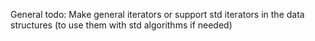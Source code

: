 General todo:
Make general iterators or support std iterators in the data structures (to use them with std algorithms if needed)

